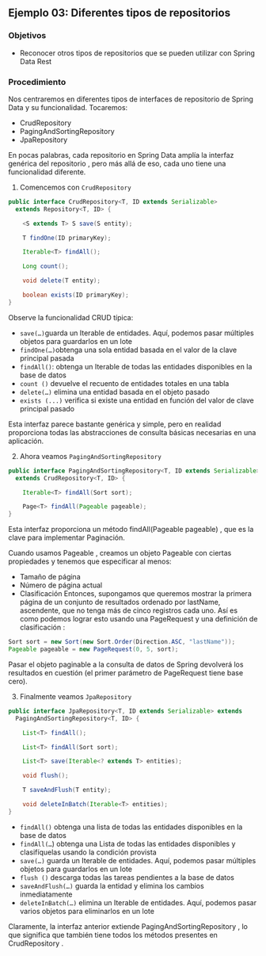## Ejemplo 03: Diferentes tipos de repositorios 

### Objetivos
* Reconocer otros tipos de repositorios que se pueden utilizar con Spring Data Rest


### Procedimiento

Nos centraremos en diferentes tipos de interfaces de repositorio de Spring Data y su funcionalidad. Tocaremos: 

- CrudRepository
- PagingAndSortingRepository
- JpaRepository

En pocas palabras, cada repositorio en Spring Data amplía la interfaz genérica del repositorio , pero más allá de eso, cada uno tiene una funcionalidad diferente.


1. Comencemos con `CrudRepository`

```java
public interface CrudRepository<T, ID extends Serializable>
  extends Repository<T, ID> {

    <S extends T> S save(S entity);

    T findOne(ID primaryKey);

    Iterable<T> findAll();

    Long count();

    void delete(T entity);

    boolean exists(ID primaryKey);
}
```

Observe la funcionalidad CRUD típica:

- `save(…)`guarda un Iterable de entidades. Aquí, podemos pasar múltiples objetos para guardarlos en un lote
- `findOne(…)`obtenga una sola entidad basada en el valor de la clave principal pasada
- `findAll()`: obtenga un Iterable de todas las entidades disponibles en la base de datos
- `count ()` devuelve el recuento de entidades totales en una tabla
- `delete(…)` elimina una entidad basada en el objeto pasado
- `exists (...)` verifica si existe una entidad en función del valor de clave principal pasado

Esta interfaz parece bastante genérica y simple, pero en realidad proporciona todas las abstracciones de consulta básicas necesarias en una aplicación.

2. Ahora veamos `PagingAndSortingRepository`

```java
public interface PagingAndSortingRepository<T, ID extends Serializable> 
  extends CrudRepository<T, ID> {

    Iterable<T> findAll(Sort sort);

    Page<T> findAll(Pageable pageable);
}
```

Esta interfaz proporciona un método findAll(Pageable pageable) , que es la clave para implementar Paginación.

Cuando usamos Pageable , creamos un objeto Pageable con ciertas propiedades y tenemos que especificar al menos:

- Tamaño de página
- Número de página actual
- Clasificación
Entonces, supongamos que queremos mostrar la primera página de un conjunto de resultados ordenado por lastName, ascendente, que no tenga más de cinco registros cada uno. Así es como podemos lograr esto usando una PageRequest y una definición de clasificación :

```java
Sort sort = new Sort(new Sort.Order(Direction.ASC, "lastName"));
Pageable pageable = new PageRequest(0, 5, sort);
```

Pasar el objeto paginable a la consulta de datos de Spring devolverá los resultados en cuestión (el primer parámetro de PageRequest tiene base cero).

3. Finalmente veamos `JpaRepository`

```java 
public interface JpaRepository<T, ID extends Serializable> extends
  PagingAndSortingRepository<T, ID> {

    List<T> findAll();

    List<T> findAll(Sort sort);

    List<T> save(Iterable<? extends T> entities);

    void flush();

    T saveAndFlush(T entity);

    void deleteInBatch(Iterable<T> entities);
}
```

- `findAll()`  obtenga una lista de todas las entidades disponibles en la base de datos
- `findAll(…`)  obtenga una Lista de todas las entidades disponibles y clasifíquelas usando la condición provista
- `save(…)` guarda un Iterable de entidades. Aquí, podemos pasar múltiples objetos para guardarlos en un lote
- `flush ()`  descarga todas las tareas pendientes a la base de datos
- `saveAndFlush(…)` guarda la entidad y elimina los cambios inmediatamente
- `deleteInBatch(…)` elimina un Iterable de entidades. Aquí, podemos pasar varios objetos para eliminarlos en un lote


Claramente, la interfaz anterior extiende PagingAndSortingRepository , lo que significa que también tiene todos los métodos presentes en CrudRepository .
